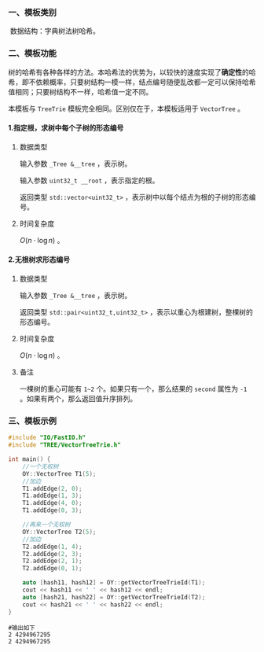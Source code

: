### 一、模板类别

​	数据结构：字典树法树哈希。

### 二、模板功能

​	树的哈希有各种各样的方法。本哈希法的优势为，以较快的速度实现了**确定性**的哈希，即不依赖概率，只要树结构一模一样，结点编号随便乱改都一定可以保持哈希值相同；只要树结构不一样，哈希值一定不同。

  本模板与 `TreeTrie` 模板完全相同。区别仅在于，本模板适用于 `VectorTree` 。

#### 1.指定根，求树中每个子树的形态编号

1. 数据类型

   输入参数 `_Tree &__tree`​ ，表示树。

   输入参数 `uint32_t __root` ，表示指定的根。

   返回类型 `std::vector<uint32_t>` ，表示树中以每个结点为根的子树的形态编号。

2. 时间复杂度

   $O(n\cdot \log n)$ 。

#### 2.无根树求形态编号

1. 数据类型

   输入参数 `_Tree &__tree`​ ，表示树。

   返回类型 `std::pair<uint32_t,uint32_t>` ，表示以重心为根建树，整棵树的形态编号。

2. 时间复杂度

   $O(n\cdot \log n)$ 。

3. 备注

   一棵树的重心可能有 `1~2` 个。如果只有一个，那么结果的 `second` 属性为 `-1` 。如果有两个，那么返回值升序排列。

### 三、模板示例

```c++
#include "IO/FastIO.h"
#include "TREE/VectorTreeTrie.h"

int main() {
    //一个无权树
    OY::VectorTree T1(5);
    //加边
    T1.addEdge(2, 0);
    T1.addEdge(1, 3);
    T1.addEdge(4, 0);
    T1.addEdge(0, 3);

    //再来一个无权树
    OY::VectorTree T2(5);
    //加边
    T2.addEdge(1, 4);
    T2.addEdge(2, 3);
    T2.addEdge(2, 1);
    T2.addEdge(0, 1);

    auto [hash11, hash12] = OY::getVectorTreeTrieId(T1);
    cout << hash11 << ' ' << hash12 << endl;
    auto [hash21, hash22] = OY::getVectorTreeTrieId(T2);
    cout << hash21 << ' ' << hash22 << endl;
}
```

```
#输出如下
2 4294967295
2 4294967295

```

